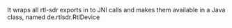 It wraps all rtl-sdr exports in to JNI calls and makes them available in a Java class, named de.rtlsdr.RtlDevice
